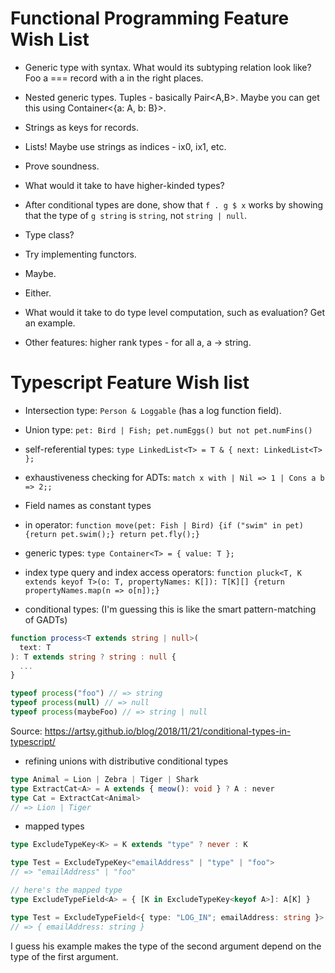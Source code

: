 # Functional Programming Feature Wish List

+ Generic type with syntax. What would its subtyping relation look like? Foo a === record with a in the right places.

+ Nested generic types. Tuples - basically Pair<A,B>. Maybe you can get this using Container<{a: A, b: B}>.

+ Strings as keys for records.

+ Lists! Maybe use strings as indices - ix0, ix1, etc.

+ Prove soundness.

+ What would it take to have higher-kinded types?

+ After conditional types are done, show that `f . g $ x` works by showing that the type of `g string` is `string`, not `string | null`.

+ Type class?

+ Try implementing functors.

+ Maybe.

+ Either.

+ What would it take to do type level computation, such as evaluation? Get an example.

+ Other features: higher rank types - for all a, a -> string.

# Typescript Feature Wish list

+ Intersection type: `Person & Loggable` (has a log function field).

+ Union type: `pet: Bird | Fish; pet.numEggs() but not pet.numFins()`

+ self-referential types: `type LinkedList<T> = T & { next: LinkedList<T> };`

+ exhaustiveness checking for ADTs: `match x with | Nil => 1 | Cons a b => 2;;`

+ Field names as constant types

+ in operator: `function move(pet: Fish | Bird) {if ("swim" in pet) {return pet.swim();} return pet.fly();}`

+ generic types: `type Container<T> = { value: T };`

+ index type query and index access operators: `function pluck<T, K extends keyof T>(o: T, propertyNames: K[]): T[K][] {return propertyNames.map(n => o[n]);}`

+ conditional types: (I'm guessing this is like the smart pattern-matching of GADTs)

```typescript
function process<T extends string | null>(
  text: T
): T extends string ? string : null {
  ...
}

typeof process("foo") // => string
typeof process(null) // => null
typeof process(maybeFoo) // => string | null
```

Source: https://artsy.github.io/blog/2018/11/21/conditional-types-in-typescript/

+ refining unions with distributive conditional types

```typescript
type Animal = Lion | Zebra | Tiger | Shark
type ExtractCat<A> = A extends { meow(): void } ? A : never
type Cat = ExtractCat<Animal>
// => Lion | Tiger
```

+ mapped types

```typescript
type ExcludeTypeKey<K> = K extends "type" ? never : K

type Test = ExcludeTypeKey<"emailAddress" | "type" | "foo">
// => "emailAddress" | "foo"

// here's the mapped type
type ExcludeTypeField<A> = { [K in ExcludeTypeKey<keyof A>]: A[K] }

type Test = ExcludeTypeField<{ type: "LOG_IN"; emailAddress: string }>
// => { emailAddress: string }
```

I guess his example makes the type of the second argument depend on the type of the first argument.
